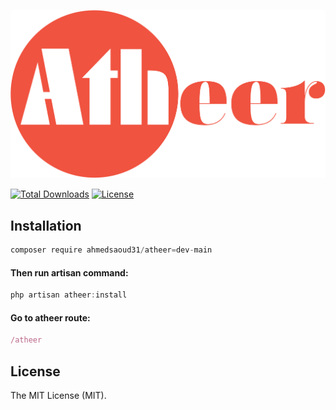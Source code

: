 ![Atheeer.png](https://github.com/ahmedsaoud31/atheer/blob/main/public/atheer_public/static/logo-orange.svg?raw=true&v=2)

[![Total Downloads](https://img.shields.io/packagist/dt/ahmedsaoud31/atheer)](https://packagist.org/packages/ahmedsaoud31/atheer)
[![License](https://img.shields.io/packagist/l/ahmedsaoud31/atheer)](https://en.wikipedia.org/wiki/MIT_License)

## Installation

```jsx
composer require ahmedsaoud31/atheer=dev-main
```
#### Then run artisan command:

```jsx
php artisan atheer:install
```

#### Go to atheer route:
```jsx
/atheer
```

## License

The MIT License (MIT).
